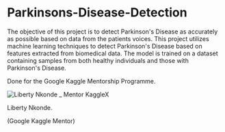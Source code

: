 # Parkinsons-Disease-Detection
The objective of this project is to detect Parkinson's Disease as accurately as possible based on data from the patients voices. This project utilizes machine learning techniques to detect Parkinson's Disease based on features extracted from biomedical data. The model is trained on a dataset containing samples from both healthy individuals and those with Parkinson's Disease.

Done for the Google Kaggle Mentorship Programme.

![Liberty Nkonde _ Mentor KaggleX](https://user-images.githubusercontent.com/68005913/210823514-95c80602-00a6-43cf-a608-9f1eefbaef57.png)



Liberty Nkonde.

(Google Kaggle Mentor) 

